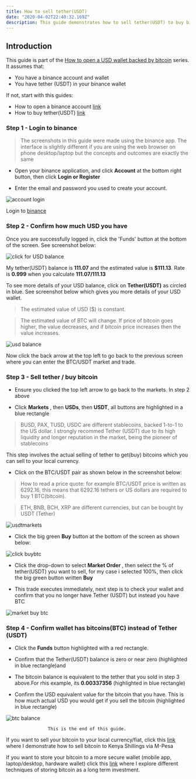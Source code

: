 ```yaml
---
title: How to sell tether(USDT)
date: "2020-04-02T22:40:32.169Z"
description: This guide demonstrates how to sell tether(USDT) to buy bitcoin. Tether is pegged 1-to-1 to the US Dollar, hence if you have 100 Tether in your binance wallet, it means you have 100 USD, which you can use to buy bitcoin, then sell the bitcoin to your local currency.
---
```


## Introduction

This guide is part of the [How to open a USD wallet backed by bitcoin](/virtualusd-wallet) series. It assumes that:

-    You have a binance account and wallet
-    You have tether (USDT) in your binance wallet

If not, start with this guides: 
- How to open a binance account [link](/signup-binance)
- How to buy tether(USDT) [link](/buy-tether)


### Step 1 - Login to binance

> The screenshots in this guide were made using the binance app. The interface is slightly different if you are using the web browser on phone desktop/laptop but the concepts and outcomes are exactly the same

- Open your binance application, and click **Account** at the bottom right button, then click **Login or Register**

- Enter the email and password you used to create your account. 

![account login](./account-login.jpg)

Login to [binance](https://www.binance.com/en/register?ref=MMCI8T8U)

### Step 2 - Confirm how much USD you have



Once you are successfully logged in, click the 'Funds' button at the bottom of the screen. See screenshot below:

![click for USD balance](./usdtbalance1.jpg)

My tether(USDT) balance is **111.07** and the estimated value is **$111.13**. Rate is **0.999** when you calculate **111.07/111.13**

To see more details of your USD balance, click on **Tether(USDT)** as circled in blue. See screenshot below which gives you more details of your USD wallet.

> The estimated value of USD ($) is constant. 

> The estimated value of BTC will change. If price of bitcoin goes higher, the value decreases, and if bitcoin price increases then the value increases.

![usd balance](./tether-balance2.jpg)

Now click the back arrow at the top left to go back to the previous screen where you can enter the BTC/USDT market and trade. 

### Step 3 - Sell tether / buy bitcoin

- Ensure you clicked the top left arrow to go back to the markets. In step 2 above

- Click **Markets** , then **USDs**, then **USDT**, all buttons are highlighted in a blue rectangle

> BUSD, PAX, TUSD, USDC are different stablecoins, backed 1-to-1 to the US dollar. I strongly recommed Tether (USDT) due to its high liquidity and longer reputation in the market, being the pioneer of stablecoins

This step involves the actual selling of tether to get(buy) bitcoins which you can sell to your local currency. 


- Click on the BTC/USDT pair as shown below in the screenshot below:

> How to read a price quote: for example BTC/USDT price is written as 6292.16, this means that 6292.16 tethers or US dollars are required to buy 1 BTC(bitcoin). 

> ETH, BNB, BCH, XRP are different currencies, but can be bought by USDT (Tether)


![usdtmarkets](./btcusdt1.jpg)



- Click the big green **Buy** button at the bottom of the screen as shown below:

![click buybtc](./click-buybtc.jpg)

- Click the drop-down to select **Market Order** , then select the % of tether(USDT) you want to sell, for my case i selected 100%, then click the big green button written **Buy**

- This trade executes immediately, next step is to check your wallet and confirm that you no longer have Tether (USDT) but instead you have BTC


![market buy btc](./marketbuy-btc.jpg)



### Step 4 - Confirm wallet has bitcoins(BTC) instead of Tether (USDT)

- Click the **Funds** button highlighted with a red rectangle.

- Confirm that the Tether(USDT) balance is zero or near zero (highlighted in blue rectangle)and

- The bitcoin balance is equivalent to the tether that you sold in step 3 above.For rhis example, its **0.00337356** (highlighted in blue rectangle)

- Confirm the USD equivalent value for the bitcoin that you have. This is how much actual USD you would get if you sell the bitcoin (highlighted in blue rectangle)

![btc balance](./btcbalance2.jpg)

                    This is the end of this guide. 

If you want to sell your bitcoin to your local currency/fiat, click this [link](/sell-btc) where I demonstrate how to sell  bitcoin to Kenya Shillings via M-Pesa

If you want to store your bitcoin to a more secure wallet (mobile app, laptop/desktop, hardware wallet) click this [link](/store-bitcoin) where I explore different techniques of storing bitcoin as a long term investment.
